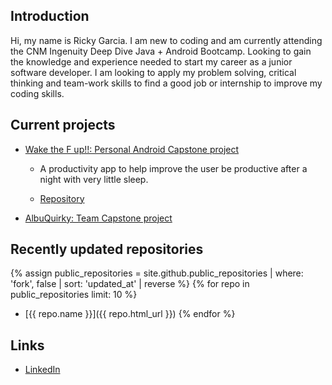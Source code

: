 ## Introduction

Hi, my name is Ricky Garcia. I am new to coding and am currently attending the CNM Ingenuity Deep Dive Java + Android Bootcamp. Looking to gain the knowledge and experience needed to start my career as a junior software developer. I am looking to apply my problem solving, critical thinking and team-work skills to find a good job or internship to improve my coding skills.

## Current projects

* [Wake the F up!!: Personal Android Capstone project](https://rickyg08.github.io/wake-up/)

  * A productivity app to help improve the user be productive after a night with very little sleep.

  * [Repository](https://github.com/rickyG08/wake-up)

* [AlbuQuirky: Team Capstone project](https://github.com/albuquirky)

## Recently updated repositories

{% assign public_repositories = site.github.public_repositories | where: 'fork', false | sort: 'updated_at' | reverse %}
{% for repo in public_repositories limit: 10 %}
* [{{ repo.name }}]({{ repo.html_url }})
{% endfor %}

## Links

* [LinkedIn](https://www.linkedin.com/in/ricky-garcia-7443471b5/)

